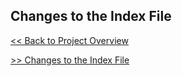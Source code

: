 ## Changes to the Index File 
[<< Back to Project Overview](../defenderIndex.md)

[>> Changes to the Index File](indexFile.md)
